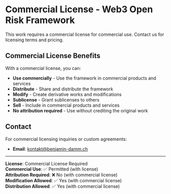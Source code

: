 # Commercial License - Web3 Open Risk Framework

This work requires a commercial license for commercial use. Contact us for licensing terms and pricing.

## Commercial License Benefits

With a commercial license, you can:
- **Use commercially** - Use the framework in commercial products and services
- **Distribute** - Share and distribute the framework
- **Modify** - Create derivative works and modifications
- **Sublicense** - Grant sublicenses to others
- **Sell** - Include in commercial products and services
- **No attribution required** - Use without crediting the original work


## Contact

For commercial licensing inquiries or custom agreements:
- **Email**: kontakt@benjamin-damm.ch

---

**License**: Commercial License Required  
**Commercial Use**: ✅ Permitted (with license)  
**Attribution Required**: ❌ No (with commercial license)  
**Modification Allowed**: ✅ Yes (with commercial license)  
**Distribution Allowed**: ✅ Yes (with commercial license)
